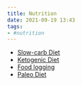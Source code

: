 ```yaml
---
title: Nutrition
date: 2021-09-19 13:43
tags:
- #nutrition
---
```


* [Slow-carb Diet](20210919134627-slow-carb.md)
* [Ketogenic Diet](20210919134630-ketogenic.md)
* [Food logging](20210919134636-food-logging.md)
* [Paleo Diet](20220110052503-paleo-diet.md)
